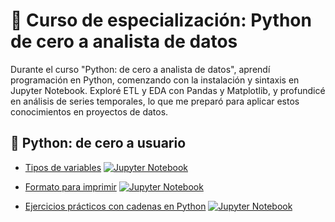 # 🐍 Curso de especialización: Python de cero a analista de datos
Durante el curso "Python: de cero a analista de datos", aprendí programación en Python, comenzando con la instalación y sintaxis en Jupyter Notebook. Exploré ETL y EDA con Pandas y Matplotlib, y profundicé en análisis de series temporales, lo que me preparó para aplicar estos conocimientos en proyectos de datos.


## 🔗 Python: de cero a usuario
- [Tipos de variables](./notebooks/curso1/007_Formas_de_imprimir.ipynb)
[![Jupyter Notebook](https://img.shields.io/badge/Notebook-Jupyter?style=flat-square&logo=jupyter&label=Jupyter&labelColor=%23FFFFFF&color=%23ff8000)](./notebooks/curso1/006_Tipos_de_variables.ipynb)

- [Formato para imprimir](./notebooks/curso1/006_Tipos_de_variables.ipynb)
[![Jupyter Notebook](https://img.shields.io/badge/Notebook-Jupyter?style=flat-square&logo=jupyter&label=Jupyter&labelColor=%23FFFFFF&color=%23ff8000)](./notebooks/curso1/007_Formas_de_imprimir.ipynb)

- [Ejercicios prácticos con cadenas en Python](./notebooks/curso1/008_Ejercicios_prácticos_con_cadenas_en_Python.ipynb)
[![Jupyter Notebook](https://img.shields.io/badge/Notebook-Jupyter?style=flat-square&logo=jupyter&label=Jupyter&labelColor=%23FFFFFF&color=%23ff8000)](./notebooks/curso1/008_Ejercicios_prácticos_con_cadenas_en_Python.ipynb)




